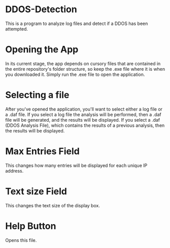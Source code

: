 # DDOS-Detection
This is a program to analyze log files and detect if a DDOS has been attempted.

# Opening the App
In its current stage, the app depends on cursory files that are contained in the entire repository's folder structure, so keep the .exe file where it is when you downloaded it. Simply run the .exe file to open the application.

# Selecting a file
After you've opened the application, you'll want to select either a log file or a .daf file. If you select a log file the analysis will be performed, then a .daf file will be generated, and the results will be displayed. If you select a .daf (DDOS Analysis File), which contains the results of a previous analysis, then the results will be displayed. 

# Max Entries Field
This changes how many entries will be displayed for each unique IP address. 

# Text size Field
This changes the text size of the display box.

# Help Button
Opens this file.
